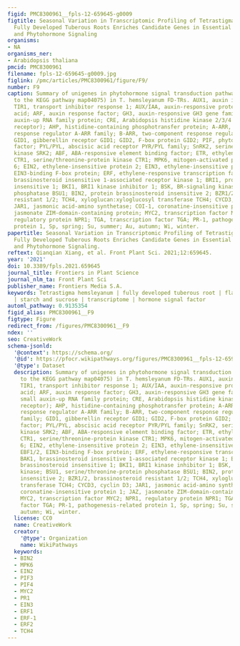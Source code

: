 ```yaml
---
figid: PMC8300961__fpls-12-659645-g0009
figtitle: Seasonal Variation in Transcriptomic Profiling of Tetrastigma hemsleyanum
  Fully Developed Tuberous Roots Enriches Candidate Genes in Essential Metabolic Pathways
  and Phytohormone Signaling
organisms:
- NA
organisms_ner:
- Arabidopsis thaliana
pmcid: PMC8300961
filename: fpls-12-659645-g0009.jpg
figlink: /pmc/articles/PMC8300961/figure/F9/
number: F9
caption: Summary of unigenes in phytohormone signal transduction pathways (referring
  to the KEGG pathway map04075) in T. hemsleyanum FD-TRs. AUX1, auxin influx carrier;
  TIR1, transport inhibitor response 1; AUX/IAA, auxin-responsive protein/indole-3-acetic
  acid; ARF, auxin response factor; GH3, auxin-responsive GH3 gene family; SAUR, small
  auxin-up RNA family protein; CRE, Arabidopsis histidine kinase 2/3/4 (cytokinin
  receptor); AHP, histidine-containing phosphotransfer protein; A-ARR, two-component
  response regulator A-ARR family; B-ARR, two-component response regulator B-ARR family;
  GID1, gibberellin receptor GID1; GID2, F-box protein GID2; PIF, phytochrome-interacting
  factor; PYL/PYL, abscisic acid receptor PYR/PYL family; SnRK2, serine/threonine-protein
  kinase SRK2; ABF, ABA-responsive element binding factor; ETR, ethylene receptor;
  CTR1, serine/threonine-protein kinase CTR1; MPK6, mitogen-activated protein kinase
  6; EIN2, ethylene-insensitive protein 2; EIN3, ethylene-insensitive protein 3; EBF1/2,
  EIN3-binding F-box protein; ERF, ethylene-responsive transcription factor; BAK1,
  brassinosteroid insensitive 1-associated receptor kinase 1; BRI1, protein brassinosteroid
  insensitive 1; BKI1, BRI1 kinase inhibitor 1; BSK, BR-signaling kinase; BSU1, serine/threonine-protein
  phosphatase BSU1; BIN2, protein brassinosteroid insensitive 2; BZR1/2, brassinosteroid
  resistant 1/2; TCH4, xyloglucan:xyloglucosyl transferase TCH4; CYCD3, cyclin D3;
  JAR1, jasmonic acid-amino synthetase; COI-1, coronatine-insensitive protein 1; JAZ,
  jasmonate ZIM-domain-containing protein; MYC2, transcription factor MYC2; NPR1,
  regulatory protein NPR1; TGA, transcription factor TGA; PR-1, pathogenesis-related
  protein 1, Sp, spring; Su, summer; Au, autumn; Wi, winter.
papertitle: Seasonal Variation in Transcriptomic Profiling of Tetrastigma hemsleyanum
  Fully Developed Tuberous Roots Enriches Candidate Genes in Essential Metabolic Pathways
  and Phytohormone Signaling.
reftext: Qianqian Xiang, et al. Front Plant Sci. 2021;12:659645.
year: '2021'
doi: 10.3389/fpls.2021.659645
journal_title: Frontiers in Plant Science
journal_nlm_ta: Front Plant Sci
publisher_name: Frontiers Media S.A.
keywords: Tetrastigma hemsleyanum | fully developed tuberous root | flavonoid | phenylpropanoid
  | starch and sucrose | transcriptome | hormone signal factor
automl_pathway: 0.9135354
figid_alias: PMC8300961__F9
figtype: Figure
redirect_from: /figures/PMC8300961__F9
ndex: ''
seo: CreativeWork
schema-jsonld:
  '@context': https://schema.org/
  '@id': https://pfocr.wikipathways.org/figures/PMC8300961__fpls-12-659645-g0009.html
  '@type': Dataset
  description: Summary of unigenes in phytohormone signal transduction pathways (referring
    to the KEGG pathway map04075) in T. hemsleyanum FD-TRs. AUX1, auxin influx carrier;
    TIR1, transport inhibitor response 1; AUX/IAA, auxin-responsive protein/indole-3-acetic
    acid; ARF, auxin response factor; GH3, auxin-responsive GH3 gene family; SAUR,
    small auxin-up RNA family protein; CRE, Arabidopsis histidine kinase 2/3/4 (cytokinin
    receptor); AHP, histidine-containing phosphotransfer protein; A-ARR, two-component
    response regulator A-ARR family; B-ARR, two-component response regulator B-ARR
    family; GID1, gibberellin receptor GID1; GID2, F-box protein GID2; PIF, phytochrome-interacting
    factor; PYL/PYL, abscisic acid receptor PYR/PYL family; SnRK2, serine/threonine-protein
    kinase SRK2; ABF, ABA-responsive element binding factor; ETR, ethylene receptor;
    CTR1, serine/threonine-protein kinase CTR1; MPK6, mitogen-activated protein kinase
    6; EIN2, ethylene-insensitive protein 2; EIN3, ethylene-insensitive protein 3;
    EBF1/2, EIN3-binding F-box protein; ERF, ethylene-responsive transcription factor;
    BAK1, brassinosteroid insensitive 1-associated receptor kinase 1; BRI1, protein
    brassinosteroid insensitive 1; BKI1, BRI1 kinase inhibitor 1; BSK, BR-signaling
    kinase; BSU1, serine/threonine-protein phosphatase BSU1; BIN2, protein brassinosteroid
    insensitive 2; BZR1/2, brassinosteroid resistant 1/2; TCH4, xyloglucan:xyloglucosyl
    transferase TCH4; CYCD3, cyclin D3; JAR1, jasmonic acid-amino synthetase; COI-1,
    coronatine-insensitive protein 1; JAZ, jasmonate ZIM-domain-containing protein;
    MYC2, transcription factor MYC2; NPR1, regulatory protein NPR1; TGA, transcription
    factor TGA; PR-1, pathogenesis-related protein 1, Sp, spring; Su, summer; Au,
    autumn; Wi, winter.
  license: CC0
  name: CreativeWork
  creator:
    '@type': Organization
    name: WikiPathways
  keywords:
  - BIN2
  - MPK6
  - EIN2
  - PIF3
  - PIF4
  - MYC2
  - PR1
  - EIN3
  - ERF1
  - ERF-1
  - ERF2
  - TCH4
---
```

